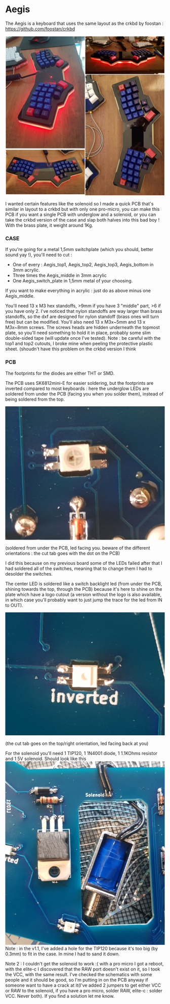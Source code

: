 # Aegis
  
 The Aegis is a keyboard that uses the same layout as the crkbd by foostan : https://github.com/foostan/crkbd
 
 ![pic](https://github.com/Koumbaya/Aegis/blob/master/pictures/aegiscollage.jpg?raw=true)
 
 I wanted certain features like the solenoid so I made a quick PCB that's similar in layout to a crkbd but with only one pro-micro, you can make this PCB if you want a single PCB with underglow and a solenoid, or you can take the crkbd version of the case and slap both halves into this bad boy !
With the brass plate, it weight around 1Kg.
 
### CASE

If you're going for a metal 1,5mm switchplate (which you should, better sound yay !), you'll need to cut :
- One of every : Aegis_top1, Aegis_top2, Aegis_top3, Aegis_bottom in 3mm acrylic.
- Three times the Aegis_middle in 3mm acrylic
- One Aegis_switch_plate in 1,5mm metal of your choosing.

If you want to make everything in acrylic : just do as above minus one Aegis_middle.

You'll need 13 x M3 hex standoffs, >9mm if you have 3 "middle" part, >6 if you have only 2.
I've noticed that nylon standoffs are way larger than brass standoffs, so the dxf are designed for nylon standoff (brass ones will turn free) but can be modified.
You'll also need 13 x M3x~5mm and 13 x M3x~8mm screws.
The screws heads are hidden underneath the topmost plate, so you'll need something to hold it in place, probably some slim double-sided tape (will update once I've tested).
Note : be careful with the top1 and top2 cutouts, I broke mine when peeling the protective plastic sheet. (shoudn't have this problem on the crkbd version I think

 ### PCB
 
 The footprints for the diodes are either THT or SMD.
 
 The PCB uses SK6812mini-E for easier soldering, but the footprints are inverted compared to most keyboards :
 here the underglow LEDs are soldered from under the PCB (facing you when you solder them), instead of being soldered from the top. 
 
![top](https://github.com/Koumbaya/Aegis/blob/master/pictures/top.jpg?raw=true)

(soldered from under the PCB, led facing you. beware of the different orientations : the cut tab goes with the dot on the PCB)
 
 I did this because on my previous board some of the LEDs failed after that I had soldered all of the switches, meaning that to change them I had to desolder the switches.
 
 The center LED is soldered like a switch backlight led (from under the PCB, shining towards the top, through the PCB) because it's here to shine on the plate which have a logo cutout (a version without the logo is also available, in which case you'll probably want to just jump the trace for the led from IN to OUT).
 
![inverted](https://github.com/Koumbaya/Aegis/blob/master/pictures/inverted.jpg?raw=true)

(the cut tab goes on the top/right orientation, led facing back at you)
 
 
 For the solenoid you'll need 1 TIP120, 1 1N4001 diode, 1 1.1KOhms resistor and 1 5V solenoid.
Should look like this ![solenoid](https://github.com/Koumbaya/Aegis/blob/master/pictures/solenoid.jpg?raw=true)
Note : in the v1.1, I've added a hole for the TIP120 because it's too big (by 0.3mm) to fit in the case. In mine I had to sand it down.

Note 2 : I couldn't get the solenoid to work :( with a pro micro I got a reboot, with the elite-c I discovered that the RAW port doesn't exist on it, so I took the VCC, with the same result. I've checked the schematics with some people and it should be good, so I'm putting in on the PCB anyway if someone want to have a crack at it(I've added 2 jumpers to get either VCC or RAW to the solenoid, if you have a pro micro, solder RAW, elite-c : solder VCC. Never both). If you find a solution let me know.
 


